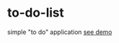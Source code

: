 # to-do-list
simple "to do" application
<a href="https://mykolajkrusser.github.io/to-do-list/">see demo</a>
